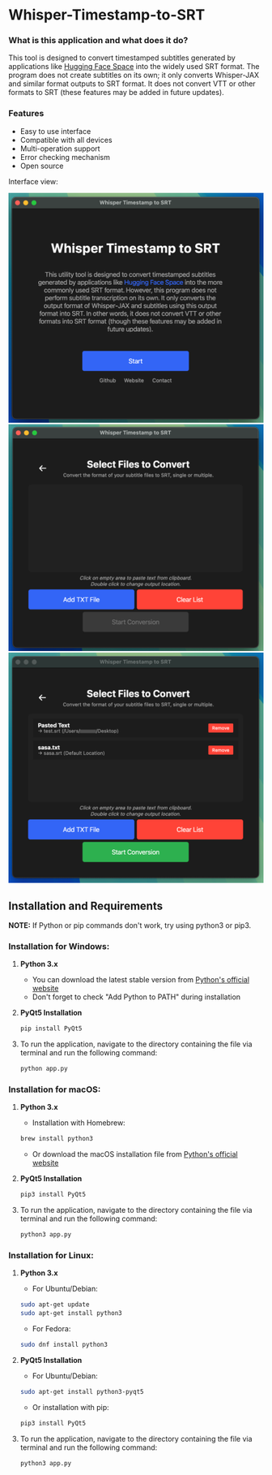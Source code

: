 # Whisper-Timestamp-to-SRT

### What is this application and what does it do?
This tool is designed to convert timestamped subtitles generated by applications like [Hugging Face Space](https://huggingface.co/spaces/sanchit-gandhi/whisper-jax) into the widely used SRT format. The program does not create subtitles on its own; it only converts Whisper-JAX and similar format outputs to SRT format. It does not convert VTT or other formats to SRT (these features may be added in future updates).

### Features
- Easy to use interface
- Compatible with all devices
- Multi-operation support
- Error checking mechanism
- Open source

Interface view:

![Application Interface](images/1.png)
![Example Usage](images/2.png)
![Result Screen](images/3.png)

## Installation and Requirements

**NOTE:** If Python or pip commands don't work, try using python3 or pip3.

### Installation for Windows:
1. **Python 3.x**
   - You can download the latest stable version from [Python's official website](https://www.python.org/downloads/)
   - Don't forget to check "Add Python to PATH" during installation

2. **PyQt5 Installation**
   ```bash
   pip install PyQt5
   ```

3. To run the application, navigate to the directory containing the file via terminal and run the following command:
   ```bash
   python app.py
   ```

### Installation for macOS:
1. **Python 3.x**
   - Installation with Homebrew:
   ```bash
   brew install python3
   ```
   - Or download the macOS installation file from [Python's official website](https://www.python.org/downloads/)

2. **PyQt5 Installation**
   ```bash
   pip3 install PyQt5
   ```

3. To run the application, navigate to the directory containing the file via terminal and run the following command:
   ```bash
   python3 app.py
   ```

### Installation for Linux:
1. **Python 3.x**
   - For Ubuntu/Debian:
   ```bash
   sudo apt-get update
   sudo apt-get install python3
   ```
   - For Fedora:
   ```bash
   sudo dnf install python3
   ```

2. **PyQt5 Installation**
   - For Ubuntu/Debian:
   ```bash
   sudo apt-get install python3-pyqt5
   ```
   - Or installation with pip:
   ```bash
   pip3 install PyQt5
   ```

3. To run the application, navigate to the directory containing the file via terminal and run the following command:
   ```bash
   python3 app.py
   ```